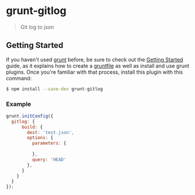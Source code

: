 # grunt-gitlog

> Git log to json

## Getting Started

If you haven't used [grunt][] before, be sure to check out the [Getting Started][] guide, as it explains how to create a [gruntfile][Getting Started] as well as install and use grunt plugins. Once you're familiar with that process, install this plugin with this command:

```sh
$ npm install --save-dev grunt-gitlog
```

[grunt]: http://gruntjs.com
[Getting Started]: http://gruntjs.com/getting-started

### Example

```js
grunt.initConfig({
  gitlog: {
      build: {
        dest: 'test.json',
        options: {
          parameters: {
            
          },
          query: 'HEAD'
        },
      }
    }
  }
});
```